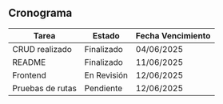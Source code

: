 ## Cronograma

| Tarea                    | Estado       | Fecha Vencimiento |
|--------------------------|--------------|-------------------|
| CRUD realizado           | Finalizado   | 04/06/2025        |
| README                   | Finalizado   | 11/06/2025        |
| Frontend                 | En Revisión  | 12/06/2025        |
| Pruebas de rutas         | Pendiente    | 12/06/2025   